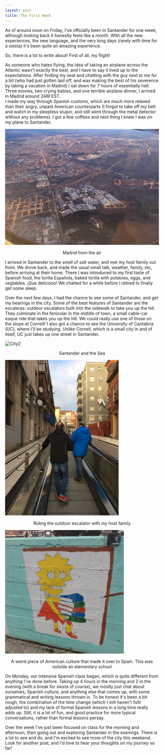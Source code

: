 ```yaml
---
layout: post
title: The First Week
---
```


As of around noon on Friday, I've officially been in Santander for one week, although looking back it honestly feels like a month.  With all the new experiences, the new language, and the very long days (rarely with time for a siesta) it's been quite an amazing experience.

So, there is a lot to write about!  First of all, my flight!

As someone who hates flying, the idea of taking an airplane across the Atlantic wasn't exactly the best, and I have to say it lived up to the expectations.  After finding my seat and chatting with the guy next to me for a bit (who had just gotten laid off, 
and was making the best of his severence by taking a vacation in Madrid) I sat down for 7 hours of essentially hell.  Three movies, two crying babies, and one terrible airplane dinner, I arrived in Madrid around 2AM EST.  
I made my way through Spanish customs, which are much more relaxed than their angry, unpaid American counterparts (I forgot to take off my belt and watch in my sleepless stupor, and still went through the metal detector without any problems).  I got a few coffees and next thing I knew I was on my plane to Santander.

![Madrid](/images/IMG_1878.JPG?raw=true)
<p style="text-align: center;">Madrid from the air</p>

I arrived in Santander to the smell of salt water, and met my host family out front.  We drove back, and made the usual small talk, weather, family, etc, before arriving at their home.
There I was introduced to my first taste of Spanish food, the torilla Española, baked torilla with potatoes, eggs, and vegtables.  ¡Que delicioso!  We chatted for a while before I retired to finally get some sleep.

Over the next few days, I had the chance to see some of Santander, and get my bearings in the city.  Some of the best features of Santander are the escaleras: outdoor escalators 
built into the sidewalk to take you up the hill.  They culminate in the fenicular in the middle of town, a small cable-car esque ride that takes you up the hill.  We could really use one of those on the slope at Cornell!
I also got a chance to see the University of Cantabria (UC), where I'll be studying.  Unlike Cornell, which is a small city in and of itself, UC just takes up one street in Santander.  

![City2](https://github.com/IanCullings/iancullings.github.io/blob/master/images/IMG_1911.JPG?raw=true)

<p style="text-align: center;">Santander and the Sea</p>


![escal](https://github.com/IanCullings/iancullings.github.io/blob/master/images/escal.PNG?raw=true)

<p style="text-align: center;">Riding the outdoor escalator with my host family</p>

![lisa](https://github.com/IanCullings/iancullings.github.io/blob/master/images/lisa.PNG)

<p style="text-align: center;">A weird piece of American culture that made it over to Spain.  This was outside an elementary school</p>


On Monday, our intensive Spanish class began, which is quite different from anything I've done before.  Taking up 4 hours in the morning and 2 in the evening (with a break for siesta of course), we
mostly just chat about ourselves, Spanish culture, and anything else that comes up, with some grammatical and writing lessons thrown in.  To be honest it's been a bit rough, the combination of the time change (which I still haven't fullt adjusted to) 
and my lack of formal Spanish lessons in a long time really adds up.  Still, it is a lot of fun, and good practice for more typical conversations, rather than formal lessons persay.

Over the week I've just been focused on class for the morning and afternoon, then going out and exploring Santander in the evenings.  There is a lot to see and do, and I'm excited to see more of the city this weekend.  Look for another post, and I'd love to hear your thoughts on my journey so far!

